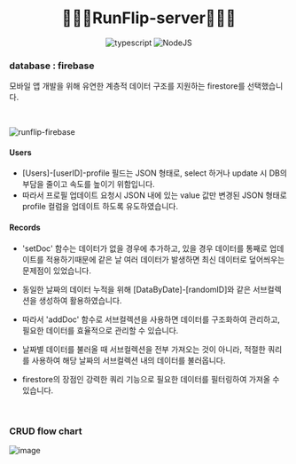 <div align="center">
  <h1>🏃🏻‍♀️RunFlip-server🏃🏻‍♂️</h1>
  
![typescript](https://img.shields.io/badge/typescript-blue?logo=typescript&logoColor=FFF)
![NodeJS](https://img.shields.io/badge/node.js-v19-green?logo=node.js)
  
</div>

### database : firebase
모바일 앱 개발을 위해 유연한 계층적 데이터 구조를 지원하는 firestore를 선택했습니다.

<br>

![runflip-firebase](https://github.com/haeseung123/RunFlip-server/assets/106800437/778af8c1-e608-443e-a80b-5ac4b06646a3)

#### Users
- [Users]-[userID]-profile 필드는 JSON 형태로, select 하거나 update 시 DB의 부담을 줄이고 속도를 높이기 위함입니다.
- 따라서 프로필 업데이트 요청시 JSON 내에 있는 value 값만 변경된 JSON 형태로 profile 컬럼을 업데이트 하도록 유도하였습니다.

#### Records
- 'setDoc' 함수는 데이터가 없을 경우에 추가하고, 있을 경우 데이터를 통째로 업데이트를 적용하기때문에 같은 날 여러 데이터가 발생하면 최신 데이터로 덮어씌우는 문제점이 있었습니다.
- 동일한 날짜의 데이터 누적을 위해 [DataByDate]-[randomID]와 같은 서브컬렉션을 생성하여 활용하였습니다.
- 따라서 'addDoc' 함수로 서브컬렉션을 사용하면 데이터를 구조화하여 관리하고, 필요한 데이터를 효율적으로 관리할 수 있습니다.

- 날짜별 데이터를 불러올 때 서브컬렉션을 전부 가져오는 것이 아니라, 적절한 쿼리를 사용하여 해당 날짜의 서브컬렉션 내의 데이터를 불러옵니다.
- firestore의 장점인 강력한 쿼리 기능으로 필요한 데이터를 필터링하여 가져올 수 있습니다.

<br>

### CRUD flow chart

![image](https://github.com/haeseung123/RunFlip-server/assets/106800437/97c5d648-f836-406a-8e7e-0cdda3cba7de)
